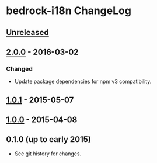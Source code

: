 # bedrock-i18n ChangeLog

## [Unreleased]

## [2.0.0] - 2016-03-02

### Changed
- Update package dependencies for npm v3 compatibility.

## [1.0.1] - 2015-05-07

## [1.0.0] - 2015-04-08

## 0.1.0 (up to early 2015)

- See git history for changes.

[Unreleased]: https://github.com/digitalbazaar/bedrock-i18n/compare/2.0.0...HEAD
[2.0.0]: https://github.com/digitalbazaar/bedrock-i18n/compare/1.0.1...2.0.0
[1.0.1]: https://github.com/digitalbazaar/bedrock-i18n/compare/1.0.0...1.0.1
[1.0.0]: https://github.com/digitalbazaar/bedrock-i18n/compare/0.1.0...1.0.0
